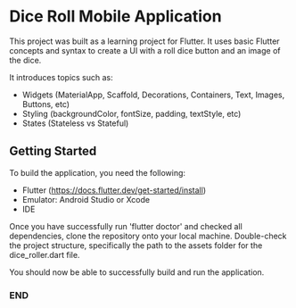 # Dice Roll Mobile Application

This project was built as a learning project for Flutter. 
It uses basic Flutter concepts and syntax to create a UI with a roll dice button and an image of the dice.

It introduces topics such as:
- Widgets (MaterialApp, Scaffold, Decorations, Containers, Text, Images, Buttons, etc)
- Styling (backgroundColor, fontSize, padding, textStyle, etc)
- States (Stateless vs Stateful)


## Getting Started

To build the application, you need the following:
- Flutter (https://docs.flutter.dev/get-started/install)
- Emulator: Android Studio or Xcode
- IDE

Once you have successfully run 'flutter doctor' and checked all dependencies, clone the repository onto your local machine. 
Double-check the project structure, specifically the path to the assets folder for the dice_roller.dart file.

You should now be able to successfully build and run the application.

### END


